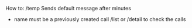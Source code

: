 How to: /temp <name> <minutes>
Sends default message after minutes
* name must be a previously created call
/list or /detail to check the calls
